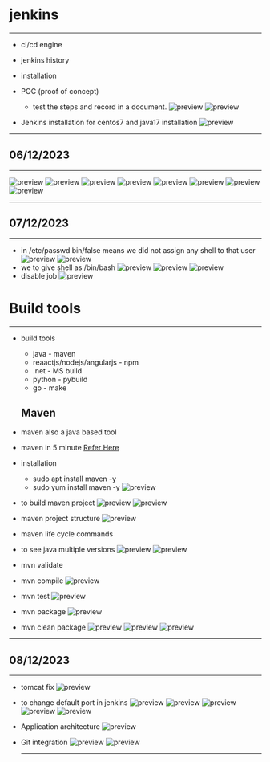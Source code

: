 # jenkins
--------------------
* ci/cd engine
* jenkins history
* installation
* POC (proof of concept)
  * test the steps and record in a document.
![preview](images/jenkins1.png)
![preview](images/jenkins2.png)

* Jenkins installation for centos7 and java17 installation
![preview](./images/jenkins60.png)



-------------------------------------------

## 06/12/2023
-----------------------
![preview](images/jenkins3.png)
![preview](images/jenkins4.png)
![preview](images/jenkins5.png)
![preview](images/jenkins6.png)
![preview](images/jenkins7.png)
![preview](images/jenkins8.png)
![preview](images/jenkins9.png)
![preview](images/jenkins10.png) 

------------------------------

## 07/12/2023

--------------------------
* in /etc/passwd bin/false means we did not assign any shell to that user
  ![preview](images/jenkins11.png)
  ![preview](images/jenkins12.png)
* we to give shell as /bin/bash
  ![preview](images/jenkins13.png)
  ![preview](images/jenkins14.png)
  ![preview](images/jenkins15.png)
* disable job
 ![preview](images/jenkins16.png)

# Build tools
----------------------
* build tools
  * java - maven
  * reaactjs/nodejs/angularjs - npm
  * .net - MS build
  * python - pybuild
  * go - make

  ## Maven

* maven also a java based tool
* maven in 5 minute [Refer Here](https://maven.apache.org/guides/getting-started/maven-in-five-minutes.html)
* installation
  * sudo apt install maven -y
  * sudo yum install maven -y
![preview](images/jenkins17.png)

* to build maven project
![preview](images/jenkins18.png)
![preview](images/jenkins19.png)

* maven project structure
![preview](images/jenkins20.png)

* maven life cycle commands
* to see java multiple versions
  ![preview](images/jenkins21.png)
  ![preview](images/jenkins22.png)

* mvn validate
* mvn compile
  ![preview](images/jenkins23.png)  
* mvn test
  ![preview](images/jenkins24.png)
* mvn package
  ![preview](images/jenkins25.png)
* mvn clean package
  ![preview](images/jenkins26.png)
  ![preview](images/jenkins27.png)
  ![preview](images/jenkins28.png)
  
--------------------------------------------
## 08/12/2023
--------------------
* tomcat fix
  ![preview](images/jenkins29.png)
* to change default port in jenkins
  ![preview](images/jenkins30.png)
  ![preview](images/jenkins31.png)
  ![preview](images/jenkins32.png)
  ![preview](images/jenkins33.png)
  ![preview](images/jenkins34.png)

* Application architecture
  ![preview](images/jenkins35.png)

* Git integration
  ![preview](images/jenkins36.png)
  ![preview](images/jenkins37.png)

  --------------------------------------------




  




  
  
  
  
  
  
    


  
